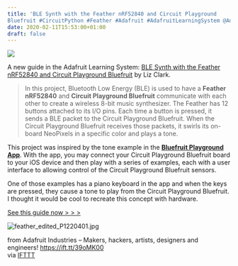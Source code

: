 ```yaml
---
title: 'BLE Synth with the Feather nRF52840 and Circuit Playground
Bluefruit #CircuitPython #Feather #Adafruit #AdafruitLearningSystem @Adafruit @BlitzCityDIY'
date: 2020-02-11T15:53:00+01:00
draft: false
---
```


![](https://cdn-blog.adafruit.com/uploads/2020/02/untitled-15.jpg)

A new guide in the Adafruit Learning System: [BLE Synth with the Feather nRF52840 and Circuit Playground Bluefruit](https://learn.adafruit.com/ble-synth-with-the-feather-nrf52840-and-circuit-playground-bluefruit/overview) by Liz Clark.

> In this project, Bluetooth Low Energy (BLE) is used to have a **Feather nRF52840** and **Circuit Playground Bluefruit** communicate with each other to create a wireless 8-bit music synthesizer. The Feather has 12 buttons attached to its I/O pins. Each time a button is pressed, it sends a BLE packet to the Circuit Playground Bluefruit. When the Circuit Playground Bluefruit receives those packets, it swirls its on-board NeoPixels in a specific color and plays a tone.

This project was inspired by the tone example in the [**Bluefruit Playground App**](https://learn.adafruit.com/bluefruit-playground-app). With the app, you may connect your Circuit Playground Bluefruit board to your iOS device and then play with a series of examples, each with a user interface to allowing control of the Circuit Playground Bluefruit sensors.

One of those examples has a piano keyboard in the app and when the keys are pressed, they cause a tone to play from the Circuit Playground Bluefruit. I thought it would be cool to recreate this concept with hardware.

[See this guide now > > >](https://learn.adafruit.com/ble-synth-with-the-feather-nrf52840-and-circuit-playground-bluefruit)

![feather_edited_P1220401.jpg](https://cdn-learn.adafruit.com/assets/assets/000/088/053/medium800/feather_edited_P1220401.jpg?1580843089)

  
  
from Adafruit Industries – Makers, hackers, artists, designers and engineers! https://ift.tt/39oMK00  
via [IFTTT](https://ifttt.com/?ref=da&site=blogger)